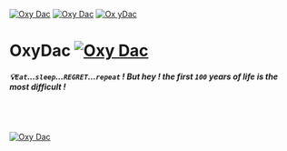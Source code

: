 [![Oxy Dac](https://img.shields.io/badge/Powered%20by%20black%20magic-OxyDac-orange)](https://oxydac.com/)
[![Oxy Dac](https://img.shields.io/badge/Powered%20by%20oxygen%20-OxyDac-blue)](https://oxydac.com/)
[![Ox yDac](https://img.shields.io/badge/Contain%20cat%20imgs%20-OxyDac-green)](https://oxydac.com/)

# OxyDac  [![Oxy Dac](https://img.shields.io/badge/just%20click%20here-8A2BE2)](https://oxydac.com/)
##### 💡`Eat`…`sleep`…`REGRET`…`repeat` ! But hey ! the first `100` years of life is the most difficult !

<br><br>

[![Oxy Dac](https://github.com/OxyDac/OxyDac/assets/110688105/f9859f9a-e9db-465f-9db8-fa62ecdb529d)](https://oxydac.com/)

